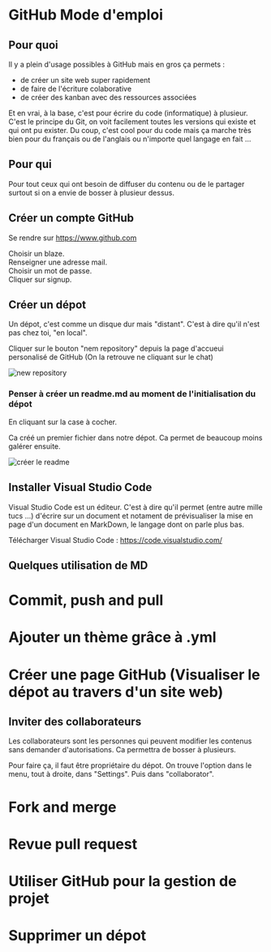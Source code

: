 # GitHub Mode d'emploi

## Pour quoi

Il y a plein d'usage possibles à GitHub mais en gros ça permets :

- de créer un site web super rapidement
- de faire de l'écriture colaborative
- de créer des kanban avec des ressources associées

Et en vrai, à la base, c'est pour écrire du code (informatique) à plusieur. C'est le principe du Git, on voit facilement toutes les versions qui existe et qui ont pu exister. Du coup, c'est cool pour du code mais ça marche très bien pour du français ou de l'anglais ou n'importe quel langage en fait ...

## Pour qui

Pour tout ceux qui ont besoin de diffuser du contenu ou de le partager surtout si on a envie de bosser à plusieur dessus.

## Créer un compte GitHub

Se rendre sur <https://www.github.com>

Choisir un blaze.  
Renseigner une adresse mail.  
Choisir un mot de passe.  
Cliquer sur signup.  

## Créer un dépot

Un dépot, c'est comme un disque dur mais "distant". C'est à dire qu'il n'est pas chez toi, "en local". 

Cliquer sur le bouton "nem repository" depuis la page d'accueui personalisé de GitHub (On la retrouve ne cliquant sur le chat)

![new repository](https://github.com/pointbar/po/blob/master/Media%20GitHub%20Mode%20d'emploi/Capture%20d%E2%80%99%C3%A9cran%202018-08-16%20%C3%A0%2016.35.26.png?raw=true)

### Penser à créer un readme.md au moment de l'initialisation du dépot

En cliquant sur la case à cocher. 

Ca créé un premier fichier dans notre dépot. Ca permet de beaucoup moins galérer ensuite.

![créer le readme](https://github.com/pointbar/po/blob/master/Media%20GitHub%20Mode%20d'emploi/Capture%20d%E2%80%99%C3%A9cran%202018-08-16%20%C3%A0%2021.40.15.png?raw=true)

## Installer Visual Studio Code

Visual Studio Code est un éditeur. C'est à dire qu'il permet (entre autre mille tucs ...) d'écrire sur un document et notament de prévisualiser la mise en page d'un document en MarkDown, le langage dont on parle plus bas.

Télécharger Visual Studio Code : <https://code.visualstudio.com/>

## Quelques utilisation de MD

Commit, push and pull
===

Ajouter un thème grâce à .yml
===

Créer une page GitHub (Visualiser le dépot au travers d'un site web)
===

## Inviter des collaborateurs

Les collaborateurs sont les personnes qui peuvent modifier les contenus sans demander d'autorisations. Ca permettra de bosser à plusieurs.

Pour faire ça, il faut être propriétaire du dépot. On trouve l'option dans le menu, tout à droite, dans "Settings". Puis dans "collaborator".

Fork and merge
===

Revue pull request
===

Utiliser GitHub pour la gestion de projet
===

Supprimer un dépot
===
